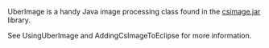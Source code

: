UberImage is a handy Java image processing class found in the [csimage.jar](http://csed.googlecode.com/files/csimage.jar) library.

See UsingUberImage and AddingCsImageToEclipse for more information.